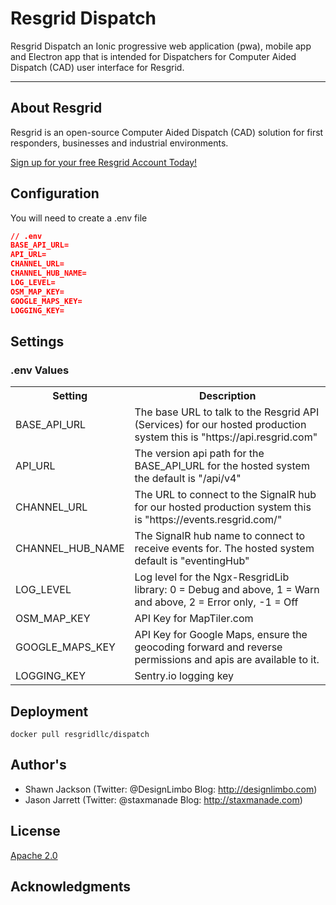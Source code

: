 # Resgrid Dispatch

Resgrid Dispatch an Ionic progressive web application (pwa), mobile app and Electron app that is intended for Dispatchers for Computer Aided Dispatch (CAD) user interface for Resgrid.

---

## About Resgrid

Resgrid is an open-source Computer Aided Dispatch (CAD) solution for first responders, businesses and industrial environments.

[Sign up for your free Resgrid Account Today!](https://resgrid.com)

## Configuration

You will need to create a .env file

```json
// .env
BASE_API_URL=
API_URL=
CHANNEL_URL=
CHANNEL_HUB_NAME=
LOG_LEVEL=
OSM_MAP_KEY=
GOOGLE_MAPS_KEY=
LOGGING_KEY=
```

## Settings

### .env Values

<table>
  <tr>
    <th>Setting</th>
    <th>Description</th>
  </tr>
  <tr>
    <td>BASE_API_URL</td>
    <td>
      The base URL to talk to the Resgrid API (Services) for our hosted production system this is "https://api.resgrid.com"
    </td>
  </tr>
  <tr>
    <td>API_URL</td>
    <td>
      The version api path for the BASE_API_URL for the hosted system the default is "/api/v4"
    </td>
  </tr>
  <tr>
    <td>CHANNEL_URL</td>
    <td>
      The URL to connect to the SignalR hub for our hosted production system this is "https://events.resgrid.com/"
    </td>
  </tr>
  <tr>
    <td>CHANNEL_HUB_NAME</td>
    <td>
      The SignalR hub name to connect to receive events for. The hosted system default is "eventingHub"
    </td>
  </tr>
  <tr>
    <td>LOG_LEVEL</td>
    <td>
      Log level for the Ngx-ResgridLib library: 0 = Debug and above, 1 = Warn and above, 2 = Error only, -1 = Off
    </td>
  </tr>
  <tr>
    <td>OSM_MAP_KEY</td>
    <td>
      API Key for MapTiler.com
    </td>
  </tr>
  <tr>
    <td>GOOGLE_MAPS_KEY</td>
    <td>
      API Key for Google Maps, ensure the geocoding forward and reverse permissions and apis are available to it.
    </td>
  </tr>
  <tr>
    <td>LOGGING_KEY</td>
    <td>
      Sentry.io logging key
    </td>
  </tr>
</table>

## Deployment

    docker pull resgridllc/dispatch

## Author's

- Shawn Jackson (Twitter: @DesignLimbo Blog: http://designlimbo.com)
- Jason Jarrett (Twitter: @staxmanade Blog: http://staxmanade.com)

## License

[Apache 2.0](https://www.apache.org/licenses/LICENSE-2.0)

## Acknowledgments
